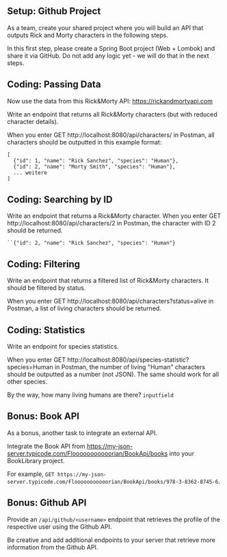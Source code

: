 ## Setup: Github Project

As a team, create your shared project where you will build an API that outputs Rick and Morty characters in the following steps.

In this first step, please create a Spring Boot project (Web + Lombok) and share it via GitHub. Do not add any logic yet - we will do that in the next steps.

## Coding: Passing Data

Now use the data from this Rick&Morty API: https://rickandmortyapi.com

Write an endpoint that returns all Rick&Morty characters (but with reduced character details).

When you enter GET http://localhost:8080/api/characters/ in Postman, all characters should be outputted in this example format:
```
[
  {"id": 1, "name": "Rick Sanchez", "species": "Human"},
  {"id": 2, "name": "Morty Smith", "species": "Human"},
  ... weitere
]
```

## Coding: Searching by ID

Write an endpoint that returns a Rick&Morty character. When you enter GET http://localhost:8080/api/characters/2 in Postman, the character with ID 2 should be returned.
```
``{"id": 2, "name": "Rick Sanchez", "species": "Human"}
```

## Coding: Filtering

Write an endpoint that returns a filtered list of Rick&Morty characters. It should be filtered by status.

When you enter GET http://localhost:8080/api/characters?status=alive in Postman, a list of living characters should be returned.

## Coding: Statistics

Write an endpoint for species statistics.

When you enter GET http://localhost:8080/api/species-statistic?species=Human in Postman, the number of living "Human" characters should be outputted as a number (not JSON). The same should work for all other species.

By the way, how many living humans are there?
`inputfield`

## Bonus: Book API

As a bonus, another task to integrate an external API.

Integrate the Book API from https://my-json-server.typicode.com/Flooooooooooorian/BookApi/books into your BookLibrary project.

For example, `GET https://my-json-server.typicode.com/Flooooooooooorian/BookApi/books/978-3-8362-8745-6`.

## Bonus: Github API

Provide an `/api/github/<username>` endpoint that retrieves the profile of the respective user using the Github API.

Be creative and add additional endpoints to your server that retrieve more information from the Github API.